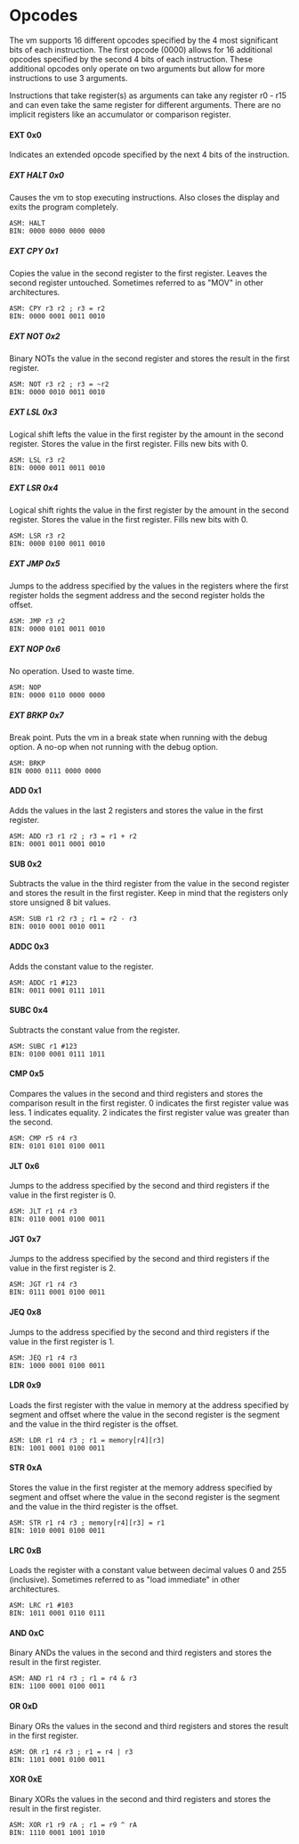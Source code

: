 # Opcodes
The vm supports 16 different opcodes specified by the 4 most significant bits of each instruction. The first opcode (0000) allows for 16 additional opcodes specified by the second 4 bits of each instruction. These additional opcodes only operate on two arguments but allow for more instructions to use 3 arguments.

Instructions that take register(s) as arguments can take any register r0 - r15 and can even take the same register for different arguments. There are no implicit registers like an accumulator or comparison register.

#### EXT 0x0
Indicates an extended opcode specified by the next 4 bits of the instruction.

##### EXT HALT 0x0
Causes the vm to stop executing instructions. Also closes the display and exits the program completely.

    ASM: HALT
    BIN: 0000 0000 0000 0000

##### EXT CPY 0x1
Copies the value in the second register to the first register. Leaves the second register untouched. Sometimes referred to as "MOV" in other architectures.

    ASM: CPY r3 r2 ; r3 = r2
    BIN: 0000 0001 0011 0010

##### EXT NOT 0x2
Binary NOTs the value in the second register and stores the result in the first register.

    ASM: NOT r3 r2 ; r3 = ~r2
    BIN: 0000 0010 0011 0010

##### EXT LSL 0x3
Logical shift lefts the value in the first register by the amount in the second register. Stores the value in the first register. Fills new bits with 0.

    ASM: LSL r3 r2
    BIN: 0000 0011 0011 0010

##### EXT LSR 0x4
Logical shift rights the value in the first register by the amount in the second register. Stores the value in the first register. Fills new bits with 0.

    ASM: LSR r3 r2
    BIN: 0000 0100 0011 0010

##### EXT JMP 0x5
Jumps to the address specified by the values in the registers where the first register holds the segment address and the second register holds the offset.

    ASM: JMP r3 r2
    BIN: 0000 0101 0011 0010

##### EXT NOP 0x6
No operation. Used to waste time.

    ASM: NOP
    BIN: 0000 0110 0000 0000
    
##### EXT BRKP 0x7
Break point. Puts the vm in a break state when running with the debug option. A no-op when not running with the debug option.

    ASM: BRKP
    BIN 0000 0111 0000 0000    

#### ADD 0x1
Adds the values in the last 2 registers and stores the value in the first register.

    ASM: ADD r3 r1 r2 ; r3 = r1 + r2
    BIN: 0001 0011 0001 0010

#### SUB 0x2
Subtracts the value in the third register from the value in the second register and stores the result in the first register. Keep in mind that the registers only store unsigned 8 bit values.

    ASM: SUB r1 r2 r3 ; r1 = r2 - r3
    BIN: 0010 0001 0010 0011

#### ADDC 0x3
Adds the constant value to the register.

    ASM: ADDC r1 #123
    BIN: 0011 0001 0111 1011

#### SUBC 0x4
Subtracts the constant value from the register.

    ASM: SUBC r1 #123
    BIN: 0100 0001 0111 1011

#### CMP 0x5
Compares the values in the second and third registers and stores the comparison result in the first register. 0 indicates the first register value was less. 1 indicates equality. 2 indicates the first register value was greater than the second.

    ASM: CMP r5 r4 r3
    BIN: 0101 0101 0100 0011

#### JLT 0x6
Jumps to the address specified by the second and third registers if the value in the first register is 0.

    ASM: JLT r1 r4 r3
    BIN: 0110 0001 0100 0011

#### JGT 0x7
Jumps to the address specified by the second and third registers if the value in the first register is 2.

    ASM: JGT r1 r4 r3
    BIN: 0111 0001 0100 0011

#### JEQ 0x8
Jumps to the address specified by the second and third registers if the value in the first register is 1.

    ASM: JEQ r1 r4 r3
    BIN: 1000 0001 0100 0011

#### LDR 0x9
Loads the first register with the value in memory at the address specified by segment and offset where the value in the second register is the segment and the value in the third register is the offset.

    ASM: LDR r1 r4 r3 ; r1 = memory[r4][r3]
    BIN: 1001 0001 0100 0011

#### STR 0xA
Stores the value in the first register at the memory address specified by segment and offset where the value in the second register is the segment and the value in the third register is the offset.

    ASM: STR r1 r4 r3 ; memory[r4][r3] = r1
    BIN: 1010 0001 0100 0011

#### LRC 0xB
Loads the register with a constant value between decimal values 0 and 255 (inclusive). Sometimes referred to as "load immediate" in other architectures.

    ASM: LRC r1 #103
    BIN: 1011 0001 0110 0111

#### AND 0xC
Binary ANDs the values in the second and third registers and stores the result in the first register.

    ASM: AND r1 r4 r3 ; r1 = r4 & r3
    BIN: 1100 0001 0100 0011

#### OR 0xD
Binary ORs the values in the second and third registers and stores the result in the first register.

    ASM: OR r1 r4 r3 ; r1 = r4 | r3
    BIN: 1101 0001 0100 0011

#### XOR 0xE
Binary XORs the values in the second and third registers and stores the result in the first register.

    ASM: XOR r1 r9 rA ; r1 = r9 ^ rA
    BIN: 1110 0001 1001 1010

